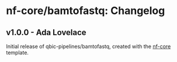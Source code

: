 # nf-core/bamtofastq: Changelog

## v1.0.0 - Ada Lovelace
Initial release of qbic-pipelines/bamtofastq, created with the [nf-core](http://nf-co.re/) template.
